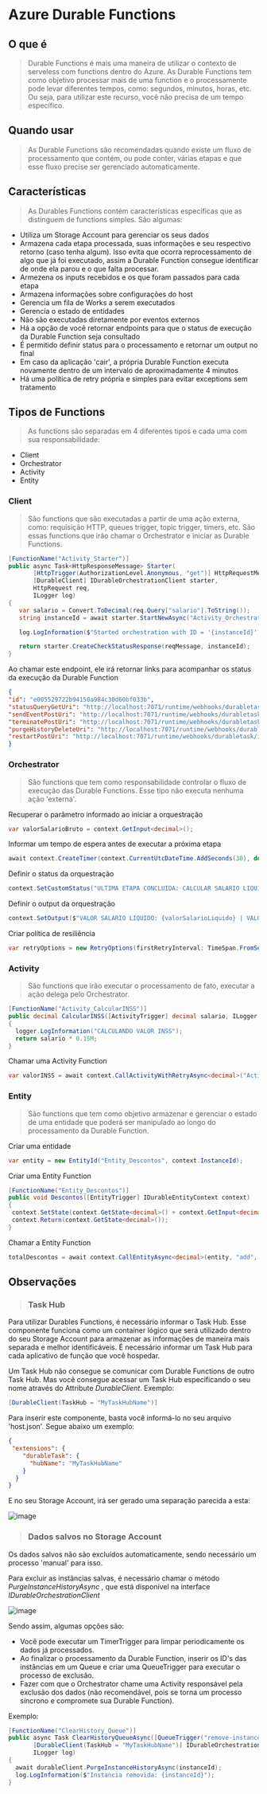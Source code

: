 # Azure Durable Functions

## O que é
> Durable Functions é mais uma maneira de utilizar o contexto de serveless com functions dentro do Azure. As Durable Functions tem como objetivo processar mais de uma function e
o processamente pode levar diferentes tempos, como: segundos, minutos, horas, etc. Ou seja, para utilizar este recurso, você não precisa de um tempo específico.

## Quando usar
> As Durable Functions são recomendadas quando existe um fluxo de processamento que contém, ou pode conter, várias etapas e que esse fluxo precise ser gerenciado automaticamente.

## Características
> As Durables Functions contém características específicas que as distinguem de functions simples. São algumas:
- Utiliza um Storage Account para gerenciar os seus dados
- Armazena cada etapa processada, suas informações e seu respectivo retorno (caso tenha algum). Isso evita que ocorra reprocessamento de algo que já foi executado, assim a Durable Function consegue identificar de onde ela parou e o que falta processar.
- Armezena os inputs recebidos e os que foram passados para cada etapa
- Armazena informações sobre configurações do host
- Gerencia um fila de Works a serem executados
- Gerencia o estado de entidades
- Não são executadas diretamente por eventos externos
- Há a opção de você retornar endpoints para que o status de execução da Durable Function seja consultado
- É permitido definir status para o processamento e retornar um output no final
- Em caso da aplicação 'cair', a própria Durable Function executa novamente dentro de um intervalo de aproximadamente 4 minutos
- Há uma política de retry própria e simples para evitar exceptions sem tratamento

## Tipos de Functions
> As functions são separadas em 4 diferentes tipos e cada uma com sua responsabilidade:
- Client
- Orchestrator
- Activity
- Entity

### Client
> São functions que são executadas a partir de uma ação externa, como: requisição HTTP, queues trigger, topic trigger, timers, etc. São essas functions que irão chamar o Orchestrator e iniciar as Durable Functions.
```c#
[FunctionName("Activity_Starter")]
public async Task<HttpResponseMessage> Starter(
       [HttpTrigger(AuthorizationLevel.Anonymous, "get")] HttpRequestMessage reqMessage,
       [DurableClient] IDurableOrchestrationClient starter,
       HttpRequest req,
       ILogger log)
{
   var salario = Convert.ToDecimal(req.Query["salario"].ToString());
   string instanceId = await starter.StartNewAsync("Activity_Orchestrator", null, salario);

   log.LogInformation($"Started orchestration with ID = '{instanceId}'.");

   return starter.CreateCheckStatusResponse(reqMessage, instanceId);
}
```

Ao chamar este endpoint, ele irá retornar links para acompanhar os status da execução da Durable Function
```json
{
"id": "e005529722b94150a984c30d60bf033b",
"statusQueryGetUri": "http://localhost:7071/runtime/webhooks/durabletask/instances/e005529722b94150a984c30d60bf033b?taskHub=MyTaskHubName&connection=Storage&code=hr8Ve2DzzwPaBQ2tbnNVSamPPSr38lqlLcPbbM2skkYV/ecC4tHJtA==",
"sendEventPostUri": "http://localhost:7071/runtime/webhooks/durabletask/instances/e005529722b94150a984c30d60bf033b/raiseEvent/{eventName}?taskHub=MyTaskHubName&connection=Storage&code=hr8Ve2DzzwPaBQ2tbnNVSamPPSr38lqlLcPbbM2skkYV/ecC4tHJtA==",
"terminatePostUri": "http://localhost:7071/runtime/webhooks/durabletask/instances/e005529722b94150a984c30d60bf033b/terminate?reason={text}&taskHub=MyTaskHubName&connection=Storage&code=hr8Ve2DzzwPaBQ2tbnNVSamPPSr38lqlLcPbbM2skkYV/ecC4tHJtA==",
"purgeHistoryDeleteUri": "http://localhost:7071/runtime/webhooks/durabletask/instances/e005529722b94150a984c30d60bf033b?taskHub=MyTaskHubName&connection=Storage&code=hr8Ve2DzzwPaBQ2tbnNVSamPPSr38lqlLcPbbM2skkYV/ecC4tHJtA==",
"restartPostUri": "http://localhost:7071/runtime/webhooks/durabletask/instances/e005529722b94150a984c30d60bf033b/restart?taskHub=MyTaskHubName&connection=Storage&code=hr8Ve2DzzwPaBQ2tbnNVSamPPSr38lqlLcPbbM2skkYV/ecC4tHJtA=="
}
```

### Orchestrator
> São functions que tem como responsabilidade controlar o fluxo de execução das Durable Functions. Esse tipo não executa nenhuma ação 'externa'.

Recuperar o parâmetro informado ao iniciar a orquestração
```c#
var valorSalarioBruto = context.GetInput<decimal>();
```

Informar um tempo de espera antes de executar a próxima etapa
```c#
await context.CreateTimer(context.CurrentUtcDateTime.AddSeconds(30), default);
```


Definir o status da orquestração
```c#
context.SetCustomStatus("ULTIMA ETAPA CONCLUIDA: CALCULAR SALARIO LIQUIDO");
```

Definir o output da orquestração
```c#
context.SetOutput($"VALOR SALARIO LIQUIDO: {valorSalarioLiquido} | VALOR TOTAL DESCONTOS: {totalDescontos}");
```

Criar política de resiliência
```c#
var retryOptions = new RetryOptions(firstRetryInterval: TimeSpan.FromSeconds(5), maxNumberOfAttempts: 3);
```

### Activity
> São functions que irão executar o processamento de fato, executar a ação delega pelo Orchestrator.
```c#
[FunctionName("Activity_CalcularINSS")]
public decimal CalcularINSS([ActivityTrigger] decimal salario, ILogger logger)
{
  logger.LogInformation("CALCULANDO VALOR INSS");
  return salario * 0.15M;
}
```

Chamar uma Activity Function
```c#
var valorINSS = await context.CallActivityWithRetryAsync<decimal>("Activity_CalcularINSS", retryOptions, valorSalarioBruto);
```

### Entity
> São functions que tem como objetivo armazenar e gerenciar o estado de uma entidade que poderá ser manipulado ao longo do processamento da Durable Function.

Criar uma entidade
```c#
var entity = new EntityId("Entity_Descontos", context.InstanceId);
```

Criar uma Entity Function
```c#
[FunctionName("Entity_Descontos")]
public void Descontos([EntityTrigger] IDurableEntityContext context)
{
 context.SetState(context.GetState<decimal>() + context.GetInput<decimal>());
 context.Return(context.GetState<decimal>());
}
```

Chamar a Entity Function
```c#
totalDescontos = await context.CallEntityAsync<decimal>(entity, "add", valorINSS);
```

## Observações
> ### Task Hub
Para utilizar Durables Functions, é necessário informar o Task Hub. Esse componente funciona como um container lógico que será utilizado dentro do seu Storage Account para armazenar as informações de maneira mais separada e melhor identificáveis. É necessário informar um Task Hub para cada aplicativo de função que você hospedar.

Um Task Hub não consegue se comunicar com Durable Functions de outro Task Hub. Mas você consegue acessar um Task Hub especificando o seu nome através do Attribute *DurableClient*. Exemplo:
```c#
[DurableClient(TaskHub = "MyTaskHubName")]
```

Para inserir este componente, basta você informá-lo no seu arquivo 'host.json'. Segue abaixo um exemplo:
```json
{
 "extensions": {
    "durableTask": {
      "hubName": "MyTaskHubName"
    }
  }
}
```

E no seu Storage Account, irá ser gerado uma separação parecida a esta:

![image](https://user-images.githubusercontent.com/50757499/151272894-c4eb6a7f-bf14-470c-857f-292dfe5bced8.png)



> ### Dados salvos no Storage Account
Os dados salvos não são excluídos automaticamente, sendo necessário um processo 'manual' para isso.

Para excluir as instâncias salvas, é necessário chamar o método *PurgeInstanceHistoryAsync* , que está disponível na interface *IDurableOrchestrationClient*

![image](https://user-images.githubusercontent.com/50757499/151274173-f80a93d1-f4d1-4e60-834c-80ca144d067c.png)

Sendo assim, algumas opções são:
- Você pode executar um TimerTrigger para limpar periodicamente os dados já processados.
- Ao finalizar o processamento da Durable Function, inserir os ID's das instâncias em um Queue e criar uma QueueTrigger para executar o processo de exclusão.
- Fazer com que o Orchestrator chame uma Activity responsável pela exclusão dos dados (não recomendável, pois se torna um processo síncrono e compromete sua Durable Function).

Exemplo:
```c#
[FunctionName("ClearHistory_Queue")]
public async Task ClearHistoryQueueAsync([QueueTrigger("remove-instance")] string instanceId,
       [DurableClient(TaskHub = "MyTaskHubName")] IDurableOrchestrationClient durableClient,
       ILogger log)
{
  await durableClient.PurgeInstanceHistoryAsync(instanceId);
  log.LogInformation($"Instancia removida: {instanceId}");
}
```
